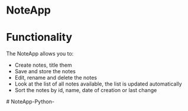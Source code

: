 # NoteApp

# Functionality
The NoteApp allows you to:
- Create notes, title them
- Save and store the notes
- Edit, rename and delete the notes
- Look at the list of all notes available, the list is updated automatically
- Sort the notes by id, name, date of creation or last change

#   N o t e A p p - P y t h o n -  
 